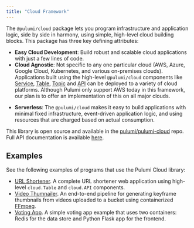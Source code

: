 ```yaml
---
title: "Cloud Framework"
---
```


The `@pulumi/cloud` package lets you program infrastructure and application logic, side by side in harmony, using
simple, high-level cloud building blocks.  This package has three key defining attributes:

- **Easy Cloud Development**: Build robust and scalable cloud applications with just a few lines of code.
- **Cloud Agnostic**: Not specific to any one particular cloud (AWS, Azure, Google Cloud, Kubernetes, and various on-premises clouds). Applications built using the high-level `@pulumi/cloud` components like [Service], [Table], [Topic] and [API] can be deployed to a variety of cloud platforms. Although Pulumi only support AWS today in this framework, our plan is to offer an implementation of this on all major clouds.
* **Serverless**: The `@pulumi/cloud` makes it easy to build applications with minimal fixed infrastructure, event-driven application logic, and using resources that are charged based on actual consumption.

This library is open source and available in the [pulumi/pulumi-cloud](https://github.com/pulumi/pulumi-cloud)
repo.  Full API documentation is available [here](./pkg/nodejs/@pulumi/cloud/index.html).

## Examples

See the following examples of programs that use the Pulumi Cloud library:

- [URL Shortener](https://github.com/pulumi/examples/tree/master/cloud-ts-url-shortener/). A complete URL shortener web application using high-level `cloud.Table` and `cloud.API` components.
- [Video Thumnailer](https://github.com/pulumi/examples/tree/master/cloud-js-thumbnailer/). An end-to-end pipeline for generating keyframe thumbnails from videos uploaded to a bucket using containerized [FFmpeg](https://www.ffmpeg.org/).  
- [Voting App](https://github.com/pulumi/examples/tree/master/cloud-ts-voting-app). A simple voting app example that uses two containers: Redis for the data store and Python Flask app for the frontend.

<!-- LINKS -->

[Service]: pkg/nodejs/@pulumi/cloud/index.html#Service
[Table]: pkg/nodejs/@pulumi/cloud/index.html#Table
[Topic]: pkg/nodejs/@pulumi/cloud/index.html#Topic
[API]: pkg/nodejs/@pulumi/cloud/index.html#API
